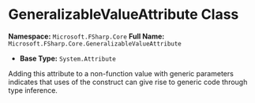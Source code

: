 # GeneralizableValueAttribute Class

**Namespace:** `Microsoft.FSharp.Core`
**Full Name:** `Microsoft.FSharp.Core.GeneralizableValueAttribute`
- **Base Type:** `System.Attribute`

Adding this attribute to a non-function value with generic parameters indicates that 
 uses of the construct can give rise to generic code through type inference.